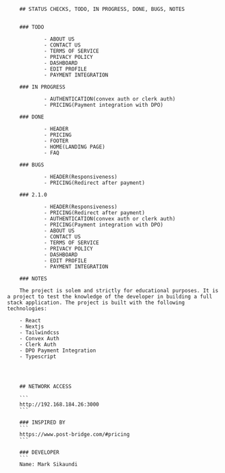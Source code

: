 
        ## STATUS CHECKS, TODO, IN PROGRESS, DONE, BUGS, NOTES


        ### TODO
        
                - ABOUT US
                - CONTACT US
                - TERMS OF SERVICE
                - PRIVACY POLICY
                - DASHBOARD
                - EDIT PROFILE
                - PAYMENT INTEGRATION

        ### IN PROGRESS

                - AUTHENTICATION(convex auth or clerk auth)
                - PRICING(Payment integration with DPO) 

        ### DONE

                - HEADER
                - PRICING
                - FOOTER
                - HOME(LANDING PAGE)
                - FAQ

        ### BUGS

                - HEADER(Responsiveness)
                - PRICING(Redirect after payment)

        ### 2.1.0

                - HEADER(Responsiveness)
                - PRICING(Redirect after payment)
                - AUTHENTICATION(convex auth or clerk auth)
                - PRICING(Payment integration with DPO) 
                - ABOUT US
                - CONTACT US
                - TERMS OF SERVICE
                - PRIVACY POLICY
                - DASHBOARD
                - EDIT PROFILE
                - PAYMENT INTEGRATION

        ### NOTES

        The project is solem and strictly for educational purposes. It is a project to test the knowledge of the developer in building a full stack application. The project is built with the following technologies: 
        
        - React
        - Nextjs
        - Tailwindcss
        - Convex Auth
        - Clerk Auth
        - DPO Payment Integration
        - Typescript


       

        ## NETWORK ACCESS
        
        ```
        http://192.168.184.26:3000
        ```

        ### INSPIRED BY
        ```
        https://www.post-bridge.com/#pricing
        ```

        ### DEVELOPER
        ```
        Name: Mark Sikaundi


